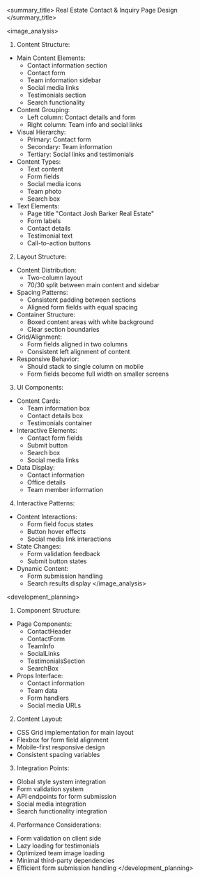 <summary_title>
Real Estate Contact & Inquiry Page Design
</summary_title>

<image_analysis>
1. Content Structure:
- Main Content Elements:
  * Contact information section
  * Contact form
  * Team information sidebar
  * Social media links
  * Testimonials section
  * Search functionality
- Content Grouping:
  * Left column: Contact details and form
  * Right column: Team info and social links
- Visual Hierarchy:
  * Primary: Contact form
  * Secondary: Team information
  * Tertiary: Social links and testimonials
- Content Types:
  * Text content
  * Form fields
  * Social media icons
  * Team photo
  * Search box
- Text Elements:
  * Page title "Contact Josh Barker Real Estate"
  * Form labels
  * Contact details
  * Testimonial text
  * Call-to-action buttons

2. Layout Structure:
- Content Distribution:
  * Two-column layout
  * 70/30 split between main content and sidebar
- Spacing Patterns:
  * Consistent padding between sections
  * Aligned form fields with equal spacing
- Container Structure:
  * Boxed content areas with white background
  * Clear section boundaries
- Grid/Alignment:
  * Form fields aligned in two columns
  * Consistent left alignment of content
- Responsive Behavior:
  * Should stack to single column on mobile
  * Form fields become full width on smaller screens

3. UI Components:
- Content Cards:
  * Team information box
  * Contact details box
  * Testimonials container
- Interactive Elements:
  * Contact form fields
  * Submit button
  * Search box
  * Social media links
- Data Display:
  * Contact information
  * Office details
  * Team member information

4. Interactive Patterns:
- Content Interactions:
  * Form field focus states
  * Button hover effects
  * Social media link interactions
- State Changes:
  * Form validation feedback
  * Submit button states
- Dynamic Content:
  * Form submission handling
  * Search results display
</image_analysis>

<development_planning>
1. Component Structure:
- Page Components:
  * ContactHeader
  * ContactForm
  * TeamInfo
  * SocialLinks
  * TestimonialsSection
  * SearchBox
- Props Interface:
  * Contact information
  * Team data
  * Form handlers
  * Social media URLs

2. Content Layout:
- CSS Grid implementation for main layout
- Flexbox for form field alignment
- Mobile-first responsive design
- Consistent spacing variables

3. Integration Points:
- Global style system integration
- Form validation system
- API endpoints for form submission
- Social media integration
- Search functionality integration

4. Performance Considerations:
- Form validation on client side
- Lazy loading for testimonials
- Optimized team image loading
- Minimal third-party dependencies
- Efficient form submission handling
</development_planning>